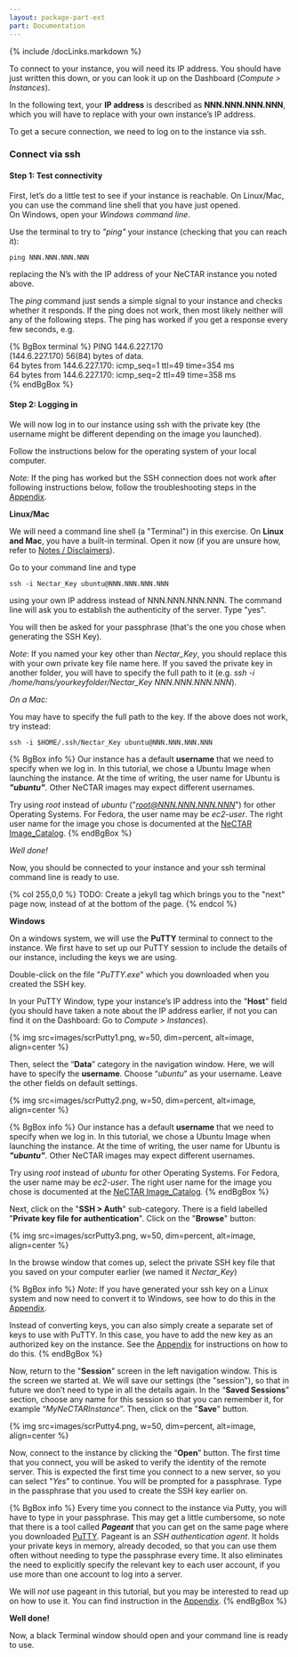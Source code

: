 ```yaml
---
layout: package-part-ext
part: Documentation
---
```

{% include /docLinks.markdown %}

To connect to your instance, you will need its IP address. You should have just written this down, or you can look it up on the Dashboard (*Compute > Instances*).

In the following text, your **IP address** is described as **NNN.NNN.NNN.NNN**, which you will have to replace with your own instance’s IP address.

To get a secure connection, we need to log on to the instance via ssh. 

### Connect via ssh

#### Step 1: Test connectivity

First, let’s do a little test to see if your instance is reachable. On Linux/Mac, you can use the command line shell that you have just opened.  
On Windows, open your *Windows command line*.

Use the terminal to try to *"ping"* your instance (checking that you can reach it):

```ping NNN.NNN.NNN.NNN```

replacing the N’s with the IP address of your NeCTAR instance you noted above.

The *ping* command just sends a simple signal to your instance and checks whether it responds. If the ping does not work, then most likely neither will any of the following steps. The ping has worked if you get a response every few seconds, e.g. 

{% BgBox terminal %}
PING 144.6.227.170     
(144.6.227.170) 56(84) bytes of data.    
64 bytes from 144.6.227.170: icmp_seq=1 ttl=49 time=354 ms    
64 bytes from 144.6.227.170: icmp_seq=2 ttl=49 time=358 ms    
{% endBgBox %}

#### Step 2: Logging in

We will now log in to our instance using ssh with the private key (the username might be different depending on the image you launched).

Follow the instructions below for the operating system of your local computer.

*Note:* If the ping has worked but the SSH connection does not work after following instructions below, follow the troubleshooting steps in the [Appendix](appendices.html).

**Linux/Mac** 

We will need a command line shell (a "Terminal") in this exercise. 
On **Linux and Mac**, you have a built-in terminal. Open it now (if you are unsure how, refer to [Notes / Disclaimers](#heading=h.7tnskttjeoet)).

Go to your command line and type

```ssh -i Nectar_Key ubuntu@NNN.NNN.NNN.NNN```

using your own IP address instead of NNN.NNN.NNN.NNN. 
The command line will ask you to establish the authenticity of the server. Type "yes".

You will then be asked for your passphrase (that's the one you chose when generating the SSH Key).

*Note*: If you named your key other than *Nectar_Key*, you should replace this with your own private key file name here. If you saved the private key in another folder, you will have to specify the full path to it (e.g. *ssh -i /home/hans/yourkeyfolder/Nectar_Key NNN.NNN.NNN.NNN*). 

*On a Mac:*

You may have to specify the full path to the key. If the above does not work, try instead:

```ssh -i $HOME/.ssh/Nectar_Key ubuntu@NNN.NNN.NNN.NNN```

{% BgBox info %}
Our instance has a default **username** that we need to specify when we log in. In this tutorial, we chose a Ubuntu Image when launching the instance. At the time of writing, the user name for Ubuntu is ***"ubuntu"***. Other NeCTAR images may expect different usernames. 

Try using *root* instead of *ubuntu* ("*root@NNN.NNN.NNN.NNN*") for other Operating Systems. For Fedora, the user name may be *ec2-user*. The right user name for the image you chose is documented at the [NeCTAR Image_Catalog](https://wiki.rc.nectar.org.au/wiki/Image_Catalog).
{% endBgBox %}

*Well done!*

Now, you should be connected to your instance and your ssh terminal command line is ready to use.

{% col 255,0,0 %}
TODO: Create a jekyll tag which brings you to the "next" page now, instead of at the bottom of the page.
{% endcol %}

**Windows**

On a windows system, we will use the **PuTTY** terminal to connect to the instance. 
We first have to set up our PuTTY session to include the details of our instance, including the keys we are using.

Double-click on the file "*PuTTY.exe*" which you downloaded when you created the SSH key.

In your PuTTY Window, type your instance’s IP address into the "**Host**" field (you should have taken a note about the IP address earlier, if not you can find it on the Dashboard: Go to *Compute > Instances*).

{% img src=images/scrPutty1.png, w=50, dim=percent, alt=image, align=center %}

Then, select the “**Data**” category in the navigation window. Here, we will have to specify the **username**. Choose “*ubuntu*” as your username. Leave the other fields on default settings.

{% img src=images/scrPutty2.png, w=50, dim=percent, alt=image, align=center %}

{% BgBox info %}
Our instance has a default **username** that we need to specify when we log in. In this tutorial, we chose a Ubuntu Image when launching the instance. At the time of writing, the user name for Ubuntu is ***"ubuntu"***. Other NeCTAR images may expect different usernames. 

Try using *root* instead of *ubuntu* for other Operating Systems. For Fedora, the user name may be *ec2-user*. The right user name for the image you chose is documented at the [NeCTAR Image_Catalog](https://wiki.rc.nectar.org.au/wiki/Image_Catalog).
{% endBgBox %}


Next, click on the "**SSH > Auth**" sub-category. There is a field labelled "**Private key file for authentication**". Click on the "**Browse**" button:

{% img src=images/scrPutty3.png, w=50, dim=percent, alt=image, align=center %}

In the browse window that comes up, select the private SSH key file that you saved on your computer earlier (we named it *Nectar_Key*)

{% BgBox info %}
*Note*: If you have generated your ssh key on a Linux system and now need to convert it to Windows, see how to do this in the [Appendix](appendices.html).

Instead of converting keys, you can also simply create a separate set of keys to use with PuTTY. In this case, you have to add the new key as an authorized key on the instance. See the [Appendix](appendices.html) for instructions on how to do this. 
{% endBgBox %}

Now, return to the "**Session**" screen in the left navigation window. This is the screen we started at. We will save our settings (the "session"), so that in future we don’t need to type in all the details again. In the “**Saved Sessions**” section, choose any name for this session so that you can remember it, for example “*MyNeCTARInstance*”. Then, click on the "**Save**" button.


{% img src=images/scrPutty4.png, w=50, dim=percent, alt=image, align=center %}

Now, connect to the instance by clicking the “**Open**” button. The first time that you connect, you will be asked to verify the identity of the remote server. This is expected the first time you connect to a new server, so you can select "*Yes*" to continue. You will be prompted for a passphrase. Type in the passphrase that you used to create the SSH key earlier on. 


{% BgBox info %}
Every time you connect to the instance via Putty, you will have to type in your passphrase. This may get a little cumbersome, so note that there is a tool called ***Pageant*** that you can get on the same page where you downloaded [PuTTY](http://www.chiark.greenend.org.uk/~sgtatham/putty/download.html). Pageant is an *SSH authentication agent*. It holds your private keys in memory, already decoded, so that you can use them often without needing to type the passphrase every time. It also eliminates the need to explicitly specify the relevant key to each user account, if you use more than one account to log into a server.

We will *not* use pageant in this tutorial, but you may be interested to read up on how to use it. You can find instruction in the [Appendix](appendices.html).
{% endBgBox %}


**Well done!**

Now, a black Terminal window should open and your command line is ready to use.




